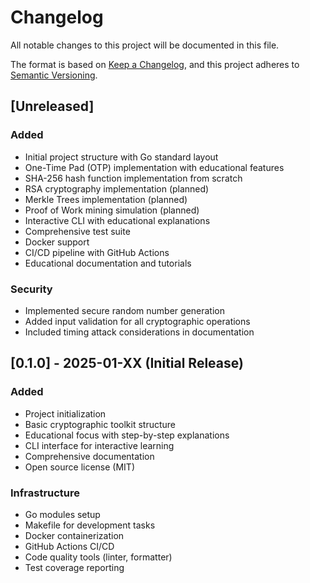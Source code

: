 ﻿# Changelog

All notable changes to this project will be documented in this file.

The format is based on [Keep a Changelog](https://keepachangelog.com/en/1.0.0/),
and this project adheres to [Semantic Versioning](https://semver.org/spec/v2.0.0.html).

## [Unreleased]

### Added
- Initial project structure with Go standard layout
- One-Time Pad (OTP) implementation with educational features
- SHA-256 hash function implementation from scratch
- RSA cryptography implementation (planned)
- Merkle Trees implementation (planned)
- Proof of Work mining simulation (planned)
- Interactive CLI with educational explanations
- Comprehensive test suite
- Docker support
- CI/CD pipeline with GitHub Actions
- Educational documentation and tutorials

### Security
- Implemented secure random number generation
- Added input validation for all cryptographic operations
- Included timing attack considerations in documentation

## [0.1.0] - 2025-01-XX (Initial Release)

### Added
- Project initialization
- Basic cryptographic toolkit structure
- Educational focus with step-by-step explanations
- CLI interface for interactive learning
- Comprehensive documentation
- Open source license (MIT)

### Infrastructure
- Go modules setup
- Makefile for development tasks
- Docker containerization
- GitHub Actions CI/CD
- Code quality tools (linter, formatter)
- Test coverage reporting
